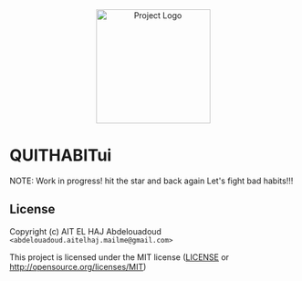 
<div align="center">
  <img src="https://github.com/user-attachments/assets/735cf878-c5a5-4351-ba34-96727927b820" alt="Project Logo" width="200" height="200">
</div>

#     QUITHABITui
NOTE: Work in progress! hit the star and back again
Let's fight bad habits!!!

## License

Copyright (c) AIT EL HAJ Abdelouadoud `<abdelouadoud.aitelhaj.mailme@gmail.com>`

This project is licensed under the MIT license ([LICENSE] or <http://opensource.org/licenses/MIT>)

[LICENSE]: ./LICENSE
